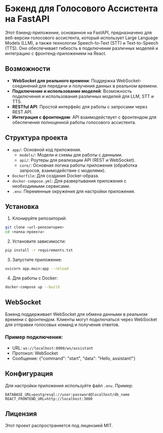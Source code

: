 # Бэкенд для Голосового Ассистента на FastAPI

Этот бэкенд-приложение, основанное на FastAPI, предназначено для веб-версии голосового ассистента, который использует Large Language Models (LLM), а также технологии Speech-to-Text (STT) и Text-to-Speech (TTS). Оно обеспечивает гибкость в подключении различных моделей и интеграцию с фронтенд-приложением на React.

## Возможности

- **WebSocket для реального времени**: Поддержка WebSocket-соединений для передачи и получения данных в реальном времени.
- **Подключение и использование моделей**: Возможность подключения и использования различных моделей для LLM, STT и TTS.
- **RESTful API**: Простой интерфейс для работы с запросами через REST API.
- **Интеграция с фронтендом**: API взаимодействует с фронтендом для обеспечения полноценной работы голосового ассистента.

## Структура проекта

- `app/`: Основной код приложения.
  - `models/`: Модели и схемы для работы с данными.
  - `api/`: Роутеры для реализации API (REST и WebSocket).
  - `core/`: Основная логика работы приложения (обработка запросов, взаимодействие с моделями).
- `Dockerfile`: Для создания Docker-образа.
- `docker-compose.yml`: Для развертывания приложения с необходимыми сервисами.
- `.env`: Переменные окружения для настройки приложения.

## Установка

1. Клонируйте репозиторий:

```bash
git clone <url-репозитория>
cd <папка-проекта>
```

2. Установите зависимости:

```bash
pip install -r requirements.txt
```

3. Запустите приложение:

```bash
uvicorn app.main:app --reload
```

4. Для работы с Docker:

```bash
docker-compose up --build
```

## WebSocket

Бэкенд поддерживает WebSocket для обмена данными в реальном времени с фронтендом. Клиенты могут подключаться через WebSocket для отправки голосовых команд и получения ответов.

### Пример подключения:

- URL: `ws://localhost:8000/ws/assistant`
- Протокол: WebSocket
- Сообщение: {"command": "start", "data": "Hello, assistant!"}

## Конфигурация

Для настройки приложения используйте файл `.env`. Пример:

```
DATABASE_URL=postgresql://user:password@localhost/db_name
REACT_FRONTEND_URL=http://localhost:3000
```

## Лицензия

Этот проект распространяется под лицензией MIT.
